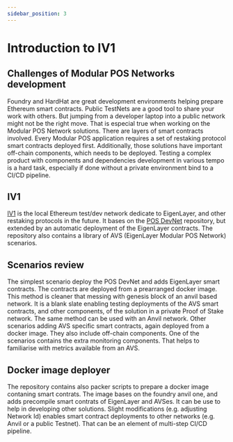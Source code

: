 ```yaml
---
sidebar_position: 3
---
```


# Introduction to IV1

## Challenges of Modular POS Networks development
Foundry and HardHat are great development environments helping prepare Ethereum smart contracts.
Public TestNets are a good tool to share your work with others.
But jumping from a developer laptop into a public network might not be the right move.
That is especial true when working on the Modular POS Network solutions.
There are layers of smart contracts involved.
Every Modular POS application requires a set of restaking protocol smart contracts deployed first.
Additionally, those solutions have important off-chain components, which needs to be deployed.
Testing a complex product with components and dependencies development in various tempo is a hard task, especially if done without a private environment bind to a CI/CD pipeline.

## IV1

[IV1](https://github.com/ivy-net/iv1) is the local Ethereum test/dev network dedicate to EigenLayer, and other restaking protocols in the future.
It bases on the [POS DevNet](https://github.com/ivy-net/eth-pos-devnet) repository, but extended by an automatic deployment of the EigenLayer contracts.
The repository also contains a library of AVS (EigenLayer Modular POS Network) scenarios.

## Scenarios review
The simplest scenario deploy the POS DevNet and adds EigenLayer smart contracts.
The contracts are deployed from a prearranged docker image.
This method is cleaner that messing with genesis block of an anvil based network.
It is a blank slate enabling testing deployments of the AVS smart contracts, and other components, of the solution in a private Proof of Stake network.
The same method can be used with an Anvil network.
Other scenarios adding AVS specific smart contracts, again deployed from a docker image.
They also include off-chain components.
One of the scenarios contains the extra monitoring components.
That helps to familiarise with metrics available from an AVS.

## Docker image deployer

The repository contains also packer scripts to prepare a docker image contaning smart contrats.
The image bases on the foundry anvil one, and adds precompile smart contrats of EigenLayer and AVSes.
It can be use to help in developing other solutions.
Slight modifications (e.g. adjusting Network Id) enables smart contract deployments to other networks (e.g. Anvil or a public Testnet).
That can be an element of multi-step CI/CD pipeline.

